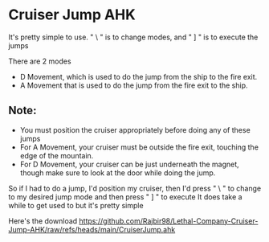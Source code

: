 # Cruiser Jump AHK

It's pretty simple to use. " \ " is to change modes, and " ] " is to execute the jumps

There are 2 modes

- D Movement, which is used to do the jump from the ship to the fire exit.
- A Movement that is used to do the jump from the fire exit to the ship.

## Note: 
- You must position the cruiser appropriately before doing any of these jumps
-  For A Movement, your cruiser must be outside the fire exit, touching the edge of the mountain.
- For D Movement, your cruiser can be just underneath the magnet, though make sure to look at the door while doing the jump.

So if I had to do a jump, I'd position my cruiser, then I'd press " \ " to change to my desired jump mode and then press " ] " to execute
It does take a while to get used to but it's pretty simple

Here's the download https://github.com/Rajbir98/Lethal-Company-Cruiser-Jump-AHK/raw/refs/heads/main/CruiserJump.ahk
